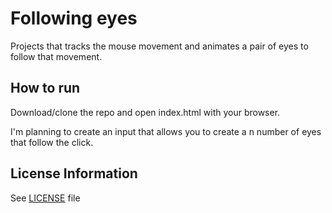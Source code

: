 # Following eyes

Projects that tracks the mouse movement and animates a pair of eyes to follow that movement.

## How to run
Download/clone the repo and open index.html with your browser.

I'm planning to create an input that allows you to create a n number of eyes that follow the click.

## License Information

See [LICENSE](https://github.com/jfdlv/following-eyes/blob/main/LICENSE) file
